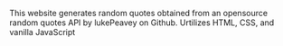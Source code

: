 This website generates random quotes obtained from an opensource random quotes API by lukePeavey on Github. Urtilizes HTML, CSS, and vanilla JavaScript 
